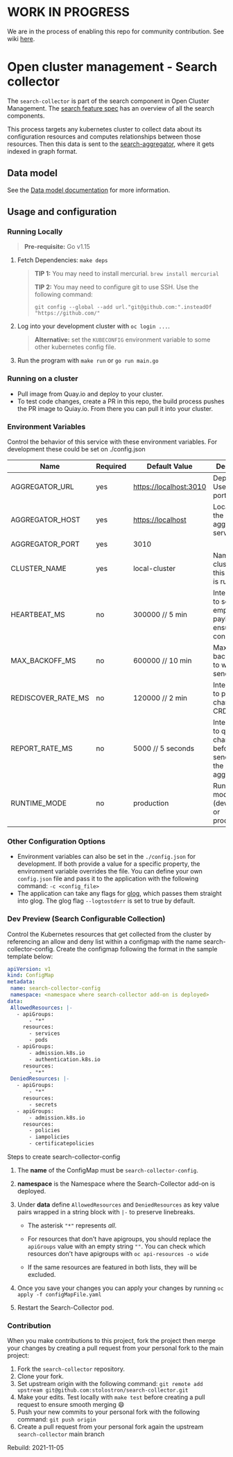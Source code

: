 [comment]: # ( Copyright Contributors to the Open Cluster Management project )

# WORK IN PROGRESS

We are in the process of enabling this repo for community contribution. See wiki [here](https://open-cluster-management.io/concepts/architecture/).

# Open cluster management - Search collector

The `search-collector` is part of the search component in Open Cluster Management. The [search feature spec](https://github.com/stolostron/search/blob/main/feature-spec/search.md) has an overview of all the search components.

This process targets any kubernetes cluster to collect data about its configuration resources and computes relationships between those resources. Then this data is sent to the [search-aggregator](https://github.com/stolostron/search-aggregator), where it gets indexed in graph format.

## Data model

See the [Data model documentation](https://github.com/stolostron/search-collector/blob/pkg/transforms/README.md) for more information.

## Usage and configuration

### Running Locally

> **Pre-requisite:** Go v1.15

1. Fetch Dependencies: `make deps`
    > **TIP 1:** You may need to install mercurial. `brew install mercurial`
    >
    > **TIP 2:** You may need to configure git to use SSH. Use the following command:
    >
    > `git config --global --add url."git@github.com:".insteadOf "https://github.com/"`
2. Log into your development cluster with `oc login ...`.
    > **Alternative:** set the `KUBECONFIG` environment variable to some other kubernetes config file.
3. Run the program with `make run` or `go run main.go`

### Running on a cluster

- Pull image from Quay.io and deploy to your cluster.
- To test code changes, create a PR in this repo, the build process pushes the PR image to Quiay.io. From there you can pull it into your cluster.

### Environment Variables

Control the behavior of this service with these environment variables. For development these could be set on ./config.json

Name               | Required | Default Value            | Description
----               | -------- | -------------            | -----------
AGGREGATOR_URL     | yes      | <https://localhost:3010> | Deprecated. Use host + port instead.
AGGREGATOR_HOST    | yes      | <https://localhost>      | Location of the aggregator service.
AGGREGATOR_PORT    | yes      | 3010                     |
CLUSTER_NAME       | yes      | local-cluster            | Name of cluster where this collector is running.
HEARTBEAT_MS       | no       | 300000  // 5 min         | Interval(ms) to send empty payload to ensure connection
MAX_BACKOFF_MS     | no       | 600000  // 10 min        | Maximum backoff in ms to wait after send error
REDISCOVER_RATE_MS | no       | 120000  // 2 min         | Interval(ms) to poll for changes to CRDs
REPORT_RATE_MS     | no       | 5000    // 5 seconds     | Interval(ms) to queue changes before sending to the aggregator
RUNTIME_MODE       | no       | production               | Running mode (development or production)

### Other Configuration Options

- Environment variables can also be set in the `./config.json` for development. If both provide a value for a specific property, the environment variable overrides the file. You can define your own `config.json` file and pass it to the application with the following command: `-c <config_file>`
- The application can take any flags for [glog](https://github.com/golang/glog), which passes them straight into glog. The glog flag `--logtostderr` is set to true by default.

### Dev Preview (Search Configurable Collection)

Control the Kubernetes resources that get collected from the cluster by referencing an allow and deny list within a configmap with the name search-collector-config. Create the configmap following the format in the sample template below:


```yaml
apiVersion: v1
kind: ConfigMap
metadata:
 name: search-collector-config
 namespace: <namespace where search-collector add-on is deployed>
data:
 AllowedResources: |-
   - apiGroups:
       - "*"
     resources:
       - services
       - pods
   - apiGroups:
       - admission.k8s.io
       - authentication.k8s.io
     resources:
       - "*"
 DeniedResources: |-
   - apiGroups:
       - "*"
     resources:
       - secrets
   - apiGroups:
       - admission.k8s.io
     resources:
       - policies
       - iampolicies
       - certificatepolicies
```
Steps to create search-collector-config

1. The **name** of the ConfigMap must be `search-collector-config`.

2. **namespace** is the Namespace where the Search-Collector add-on is deployed.

3. Under **data** define `AllowedResources` and `DeniedResources` as key value pairs wrapped in a string block with `|-` to preserve linebreaks.

    - The asterisk `"*"` represents <i>all</i>.

    - For resources that don't have apigroups, you should replace the `apiGroups` value with an empty string `""`.  You can check which resources don't have apigroups with `oc api-resources -o wide`
    - If the same resources are featured in both lists, they will be excluded.
4. Once you save your changes you can apply your changes by running `oc apply -f configMapFile.yaml`

5. Restart the Search-Collector pod.

### Contribution

When you make contributions to this project, fork the project then merge your changes by creating a pull request from your personal fork to the main project:

1. Fork the `search-collector` repository.
2. Clone your fork.
3. Set upstream origin with the following command: `git remote add upstream git@github.com:stolostron/search-collector.git`
4. Make your edits. Test locally with `make test` before creating a pull request to ensure smooth merging :smile:
5. Push your new commits to your personal fork with the following command: `git push origin`
6. Create a pull request from your personal fork again the upstream `search-collector` main branch

Rebuild: 2021-11-05
